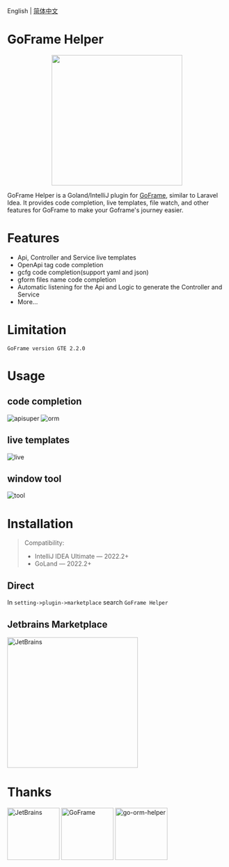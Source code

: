 English | [简体中文](./README-zh_CN.md)

# GoFrame Helper

<div align=center>
<img src="https://github.com/oldme-git/GoFrame-Helper/assets/45782393/557a15f9-0f89-4cfe-8b77-d01fd486cc4c" width="300"/>
</div>

<!-- Plugin description -->

GoFrame Helper is a Goland/IntelliJ plugin for [GoFrame](https://github.com/gogf/gf), similar to Laravel Idea. It provides code completion, live templates, file watch, and other features for GoFrame to make your Goframe's journey easier.

# Features
- Api, Controller and Service live templates
- OpenApi tag code completion
- gcfg code completion(support yaml and json)
- gform files name code completion
- Automatic listening for the Api and Logic to generate the Controller and Service
- More...

# Limitation
`
GoFrame version GTE 2.2.0
`
<!-- Plugin description end -->


# Usage
## code completion
![apisuper](https://github.com/oldme-git/GoFrame-Helper/assets/45782393/7fd92ab1-036c-457f-b302-1ff489f3f6d3)
![orm](https://github.com/oldme-git/GoFrame-Helper/assets/45782393/f27e5c1d-84dd-4ac0-a82e-0a34bc3f3f6d)

## live templates
![live](https://github.com/oldme-git/GoFrame-Helper/assets/45782393/32c1f373-849e-4fc4-9cd9-ed7acf7c22a6)

## window tool
![tool](https://github.com/oldme-git/GoFrame-Helper/assets/45782393/7cfe6dbf-6a04-4810-a64a-c87fed841000)

# Installation
> Compatibility:
> - IntelliJ IDEA Ultimate — 2022.2+
> - GoLand — 2022.2+

## Direct
In `setting->plugin->marketplace` search `GoFrame Helper`

## Jetbrains Marketplace
<a href="https://plugins.jetbrains.com/plugin/23324-goframe-helper"><img src="https://github.com/oldme-git/GoFrame-Helper/assets/45782393/7523fe23-e482-4e7c-be11-c2020da8cee6" alt="JetBrains" width="300"/></a>

# Thanks
<a href="https://www.jetbrains.com/?from=GoFrame-Helper"><img src="https://github.com/oldme-git/GoFrame-Helper/assets/45782393/d4ffc9ea-7179-4e9e-af76-d8de04a5449f" height="120" alt="JetBrains"/></a>
<a href="https://goframe.org/?from=GoFrame-Helper"><img src="https://github.com/oldme-git/GoFrame-Helper/assets/45782393/d02011ec-18f9-4f8a-9e85-57be3b72339b" height="120" alt="GoFrame"/></a>
<a href="https://github.com/maiqingqiang/go-orm-helper/?from=GoFrame-Helper"><img src="https://github.com/oldme-git/GoFrame-Helper/assets/45782393/4d74e6af-9fb2-4c4d-aa8b-75a102a0aa1b" height="120" alt="go-orm-helper"/></a>